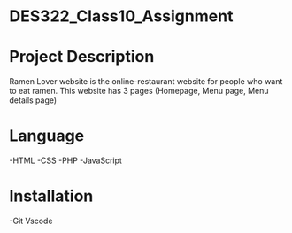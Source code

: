 # DES322_Class10_Assignment
# Project Description
Ramen Lover website is the online-restaurant website for people who want to eat ramen.
This website has 3 pages (Homepage, Menu page, Menu details page)

# Language
-HTML
-CSS
-PHP
-JavaScript

# Installation
-Git
Vscode
